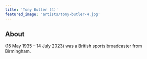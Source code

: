 ```yaml
---
title: 'Tony Butler (4)'
featured_image: 'artists/tony-butler-4.jpg'
---
```


## About

(15 May 1935 – 14 July 2023) was a British sports broadcaster from Birmingham.
